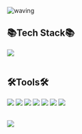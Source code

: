 ![waving](https://capsule-render.vercel.app/api?type=waving&height=200&fontAlignY=40&text=HyobinBae&color=gradient)

 ## 📚Tech Stack📚
 <div>
  <img src="https://img.shields.io/badge/Git-F05032?style=flat&logo=Git&logoColor=white"/>
 </div>
 </br>

 ## 🛠️Tools🛠️
 <div>
  <img src="https://img.shields.io/badge/Git-F05032?style=flat&logo=Git&logoColor=white"/>
  <img src="https://img.shields.io/badge/GitHub-181717?style=flat&logo=GitHub&logoColor=white"/>
  <img src="https://img.shields.io/badge/Slack-4A154B?style=flat&logo=Slack&logoColor=white"/>
  <img src="https://img.shields.io/badge/VSCode-007ACC?style=flat&logo=Visual Studio Code&logoColor=white"/>
  <img src="https://img.shields.io/badge/IntelliJ-000000?style=flat&logo=IntelliJ%20IDEA&logoColor=white""/>
  <img src="https://img.shields.io/badge/Notion-000000?style=flat&logo=Notion&logoColor=white"/>
  <img src="https://img.shields.io/badge/Trello-0052CC?style=flat&logo=Trello&logoColor=white" />
 </div>
 </br>

 <img src="https://github-readme-stats.vercel.app/api/top-langs/?username=HyobinBae&layout=compact"/><br>                                                   
